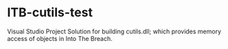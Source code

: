 # ITB-cutils-test
 Visual Studio Project Solution for building cutils.dll; which provides memory access of objects in Into The Breach.
